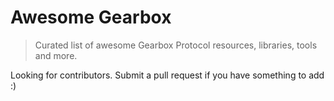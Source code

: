 # Awesome Gearbox 

> Curated list of awesome Gearbox Protocol resources, libraries, tools and more.

Looking for contributors. Submit a pull request if you have something to add :)
